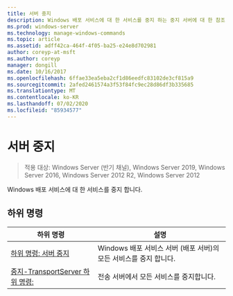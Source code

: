 ```yaml
---
title: 서버 중지
description: Windows 배포 서비스에 대 한 서비스를 중지 하는 중지 서버에 대 한 참조 문서입니다.
ms.prod: windows-server
ms.technology: manage-windows-commands
ms.topic: article
ms.assetid: adff42ca-464f-4f05-ba25-e24e8d702981
author: coreyp-at-msft
ms.author: coreyp
manager: dongill
ms.date: 10/16/2017
ms.openlocfilehash: 6ffae33ea5eba2cf1d86eedfc83102de3cf815a9
ms.sourcegitcommit: 2afed2461574a3f53f84fc9ec28d86df3b335685
ms.translationtype: MT
ms.contentlocale: ko-KR
ms.lasthandoff: 07/02/2020
ms.locfileid: "85934577"
---
```

# <a name="stop-server"></a>서버 중지
> 적용 대상: Windows Server (반기 채널), Windows Server 2019, Windows Server 2016, Windows Server 2012 R2, Windows Server 2012

Windows 배포 서비스에 대 한 서비스를 중지 합니다.

## <a name="subcommands"></a>하위 명령
|하위 명령|설명|
|-------|--------|
|[하위 명령: 서버 중지](subcommand-stop-server.md)|Windows 배포 서비스 서버 (배포 서버)의 모든 서비스를 중지 합니다.|
|[중지-TransportServer 하위 명령:](subcommand-stop-transportserver.md)|전송 서버에서 모든 서비스를 중지합니다.|
